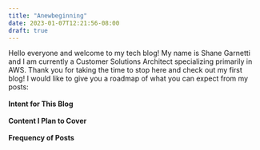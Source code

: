 ```yaml
---
title: "Anewbeginning"
date: 2023-01-07T12:21:56-08:00
draft: true
---
```


Hello everyone and welcome to my tech blog! My name is Shane Garnetti and I am currently a Customer Solutions Architect specializing primarily in AWS. Thank you for taking the time to stop here and check out my first blog! I would like to give you a roadmap of what you can expect from my posts:<br>
<br>
<strong>Intent for This Blog</strong><br>
<br>
<strong>Content I Plan to Cover</strong><br>
<br>
<strong>Frequency of Posts</strong><br>
